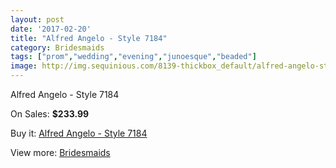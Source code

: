 ```yaml
---
layout: post
date: '2017-02-20'
title: "Alfred Angelo - Style 7184"
category: Bridesmaids
tags: ["prom","wedding","evening","junoesque","beaded"]
image: http://img.sequinious.com/8139-thickbox_default/alfred-angelo-style-7184.jpg
---
```

Alfred Angelo - Style 7184

On Sales: **$233.99**
<a href="https://www.sequinious.com/bridesmaids/3417-alfred-angelo-style-7184.html"><amp-img layout="responsive" width="600" height="600" src="//img.sequinious.com/8139-thickbox_default/alfred-angelo-style-7184.jpg" alt="Alfred Angelo - Style 7184 0" /></a>
<a href="https://www.sequinious.com/bridesmaids/3417-alfred-angelo-style-7184.html"><amp-img layout="responsive" width="600" height="600" src="//img.sequinious.com/8140-thickbox_default/alfred-angelo-style-7184.jpg" alt="Alfred Angelo - Style 7184 1" /></a>
<a href="https://www.sequinious.com/bridesmaids/3417-alfred-angelo-style-7184.html"><amp-img layout="responsive" width="600" height="600" src="//img.sequinious.com/8141-thickbox_default/alfred-angelo-style-7184.jpg" alt="Alfred Angelo - Style 7184 2" /></a>

Buy it: [Alfred Angelo - Style 7184](https://www.sequinious.com/bridesmaids/3417-alfred-angelo-style-7184.html "Alfred Angelo - Style 7184")

View more: [Bridesmaids](https://www.sequinious.com/3-bridesmaids "Bridesmaids")